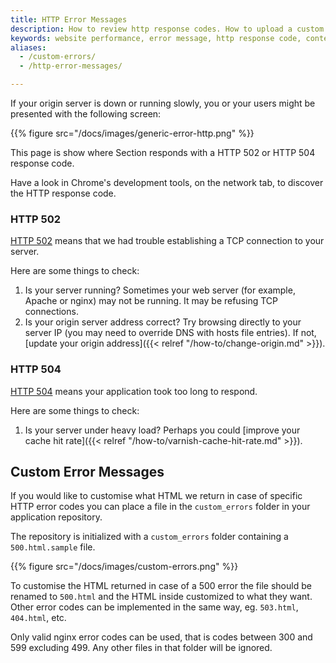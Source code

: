 ```yaml
---
title: HTTP Error Messages
description: How to review http response codes. How to upload a custom error page for your website with Section.
keywords: website performance, error message, http response code, content delivery network, CDN
aliases:
  - /custom-errors/
  - /http-error-messages/

---
```


If your origin server is down or running slowly, you or your users might be presented with the following screen:

{{% figure src="/docs/images/generic-error-http.png" %}}

This page is show where Section responds with a HTTP 502 or HTTP 504 response code.

Have a look in Chrome's development tools, on the network tab, to discover the HTTP response code.

### HTTP 502

[HTTP 502](https://en.wikipedia.org/wiki/List_of_HTTP_status_codes#502) means that we had trouble establishing a TCP connection to your server.

Here are some things to check:

1. Is your server running? Sometimes your web server (for example, Apache or nginx) may not be running. It may be refusing TCP connections.
1. Is your origin server address correct? Try browsing directly to your server IP (you may need to override DNS with hosts file entries). If not, [update your origin address]({{< relref "/how-to/change-origin.md" >}}).

### HTTP 504

[HTTP 504](https://en.wikipedia.org/wiki/List_of_HTTP_status_codes#504) means your application took too long to respond.

Here are some things to check:

1. Is your server under heavy load? Perhaps you could [improve your cache hit rate]({{< relref "/how-to/varnish-cache-hit-rate.md" >}}).

## Custom Error Messages

If you would like to customise what HTML we return in case of specific HTTP error codes you can place a file in the `custom_errors` folder in your application repository.

The repository is initialized with a `custom_errors` folder containing a `500.html.sample` file.

{{% figure src="/docs/images/custom-errors.png" %}}

To customise the HTML returned in case of a 500 error the file should be renamed to `500.html` and the HTML inside customized to what they want. Other error codes can be implemented in the same way, eg. `503.html`, `404.html`, etc.

Only valid nginx error codes can be used, that is codes between 300 and 599 excluding 499. Any other files in that folder will be ignored.
